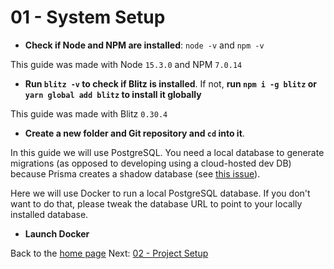# 01 - System Setup

- **Check if Node and NPM are installed**: `node -v` and `npm -v`

This guide was made with Node `15.3.0` and NPM `7.0.14`

- **Run `blitz -v` to check if Blitz is installed**. If not, **run `npm i -g blitz` or `yarn global add blitz` to install it globally**

This guide was made with Blitz `0.30.4`

- **Create a new folder and Git repository and `cd` into it**.

In this guide we will use PostgreSQL. You need a local database to generate migrations (as opposed to developing using a cloud-hosted dev DB) because Prisma creates a shadow database (see [this issue](https://github.com/prisma/prisma/issues/4571#issuecomment-747496127)).

Here we will use Docker to run a local PostgreSQL database. If you don't want to do that, please tweak the database URL to point to your locally installed database.

- **Launch Docker**

Back to the [home page](https://github.com/verekia/blitz-app-steps)
Next: [02 - Project Setup](/02-project-setup#readme)
